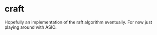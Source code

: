 # craft

Hopefully an implementation of the raft algorithm eventually. For now just playing around with ASIO.
